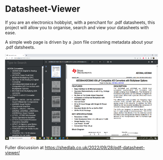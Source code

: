 # Datasheet-Viewer

If you are an electronics hobbyist, with a penchant for .pdf datasheets, this project will allow you to organise, search and view your datasheets with ease.

A simple web page is driven by a .json file contaning metadata about your .pdf datsheets.

![image](https://raw.githubusercontent.com/BertyBasset/Datasheet-Viewer/master/viewer.png)

Fuller discussion at https://shedlab.co.uk/2022/09/28/pdf-datasheet-viewer/

